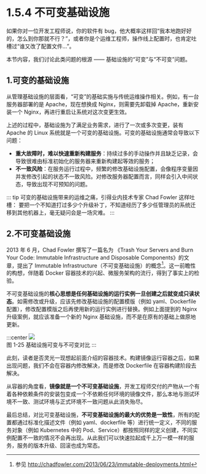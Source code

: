 # 1.5.4 不可变基础设施

如果你对一位开发工程师说，你的软件有 bug，他大概率这样回“我本地跑好好的，怎么到你那就不行？”，或者你是个运维工程师，操作线上配置时，也肯定吐槽过“谁又改了配置文件...”。

本节内容，我们讨论此类问题的根源 —— 基础设施的“可变”与“不可变”问题。

## 1.可变的基础设施

从管理基础设施的层面看，“可变”的基础实施与传统运维操作相关。例如，有一台服务器部署的是 Apache，现在想换成 Nginx，则需要先卸载掉 Apache，重新安装一个 Nginx，再进行重启让系统对这次变更生效。

上述的过程中，基础设施为了满足业务需求，进行了一次或多次变更，装有 Apache 的 Linux 系统就是一个可变的基础设施。可变的基础设施通常会导致以下问题：

- **重大故障时，难以快速重新构建服务**：持续过多的手动操作并且缺乏记录，会导致很难由标准初始化的服务器来重新构建起等效的服务；
- **不一致风险**：在服务运行过程中，频繁的修改基础设施配置，会像程序变量因并发修改引起的状态不一致风险。对修改服务器配置而言，同样会引入中间状态，导致出现不可预知的问题。


::: tip 可变的基础设施带来的运维之痛，引得业内技术专家 Chad Fowler 这样吐槽：
要把一个不知道打过多少个升级补丁，不知道经历了多少任管理员的系统迁移到其他机器上，毫无疑问会是一场灾难。
:::

## 2.不可变基础设施

2013 年 6 月，Chad Fowler 撰写了一篇名为 《Trash Your Servers and Burn Your Code: Immutable Infrastructure and Disposable Components》的文章，提出了 Immutable Infrastructure（不可变基础设施）的概念[^1]。这一前瞻性的构想，伴随着 Docker 容器技术的兴起、微服务架构的流行，得到了事实上的检验。

不可变基础设施的**核心思想是任何基础设施的运行实例一旦创建之后就变成只读状态**。如需修改或升级，应该先修改基础设施的配置模版（例如 yaml、Dockerfile 配置），修改配置模版之后再使用新的运行实例进行替换。例如上面提到的 Nginx 升级案例，就应该准备一个新的 Nginx 基础设施，而不是在原有的基础上做原地更新。

:::center
  ![](../assets/Immutable.png)<br/>
  图 1-25 基础设施可变与不可变对比
:::

此刻，读者是否灵光一现想起前面介绍的容器技术。构建镜像运行容器之后，如果出现问题，我们不会在容器内修改解决，而是修改 Dockerfile 在容器构建阶段去解决。

从容器的角度看，**镜像就是一个不可变基础设施**，开发工程师交付的产物从一个有着各种依赖条件的安装包变成一个不依赖任何环境的镜像文件，那么本地与测试环境不一致、测试环境与正式环境不一致问题从此消失殆尽。

最后总结，对比可变基础设施，**不可变基础设施的最大的优势是一致性**，所有的配置都通过标准化描述文件（例如 yaml、dockerfile 等）进行统一定义，不同的服务对象（例如 Kubernetes 中的 Pod、Service）都按照同样的定义创建，不同实例配置不一致的情况不会再出现。从此我们可以快速拉起成千上万一模一样的服务，服务的版本升级、回滚也成为常态。


[^1]: 参见 http://chadfowler.com/2013/06/23/immutable-deployments.html